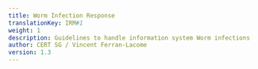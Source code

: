 ```yaml
---
title: Worm Infection Response
translationKey: IRM#1
weight: 1
description: Guidelines to handle information system Worm infections
author: CERT SG / Vincent Ferran-Lacome
version: 1.3
---
```

